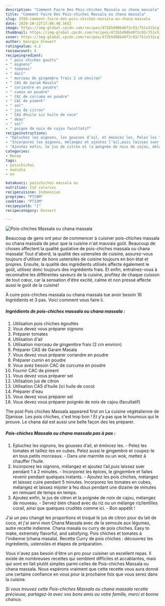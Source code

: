 ```yaml
---
description: "Comment Faire Des Pois-chiches Massala ou chana massala"
title: "Comment Faire Des Pois-chiches Massala ou chana massala"
slug: 3550-comment-faire-des-pois-chiches-massala-ou-chana-massala
date: 2020-10-22T17:06:40.565Z
image: https://img-global.cpcdn.com/recipes/472b5d98b40f2c93/751x532cq70/pois-chiches-massala-ou-chana-massala-photo-principale-de-la-recette.jpg
thumbnail: https://img-global.cpcdn.com/recipes/472b5d98b40f2c93/751x532cq70/pois-chiches-massala-ou-chana-massala-photo-principale-de-la-recette.jpg
cover: https://img-global.cpcdn.com/recipes/472b5d98b40f2c93/751x532cq70/pois-chiches-massala-ou-chana-massala-photo-principale-de-la-recette.jpg
author: Georgia Stewart
ratingvalue: 4.2
reviewcount: 4
recipeingredient:
- " pois chiches goutts"
- " oignons"
- " tomates"
- " dail"
- " morceau de gingembre frais 2 cm environ"
- " CAS de Garam Masala"
- " coriandre en poudre"
- " cumin en poudre"
- " CAC de curcuma en poudre"
- " CAC de piment"
- " sel"
- " jus de citron"
- " CAS dhuile ici huile de coco"
- " deau"
- " sel"
- " poigne de noix de cajou facultatif"
recipeinstructions:
- "Epluchez les oignons, les gousses d’ail, et émincez les. Pelez les tomates et taillez-les en cubes. Pelez aussi le gingembre et coupez-le en tous petits morceaux. Dans une marmite ou un wok, mettez à chauffer l’huile."
- "Incorporez les oignons, mélangez et ajoutez l’ail,puis laissez suer pendant 1 à 2 minutes. Incorporez les épices, le gingembre et faites revenir pendant quelques instants. Ajoutez les pois chiches, mélangez et laissez cuire pendant 5 minutes. Incorporez les tomates en cubes, mélangez et laissez mijoter à feu doux pendant une dizaine de minutes en remuant de temps en temps."
- "Ajoutez enfin, le jus de citron et la poignée de noix de cajou, mélangez de nouveau. Servez bien chaud avec du riz ou un mélange riz/lentilles corail, ainsi que quelques crudités comme ici. Bon appétit !"
categories:
- Resep
tags:
- poischiches
- massala
- ou

katakunci: poischiches massala ou 
nutrition: 214 calories
recipecuisine: Indonesian
preptime: "PT29M"
cooktime: "PT33M"
recipeyield: "1"
recipecategory: Dessert

---
```



![Pois-chiches Massala ou chana massala](https://img-global.cpcdn.com/recipes/472b5d98b40f2c93/751x532cq70/pois-chiches-massala-ou-chana-massala-photo-principale-de-la-recette.jpg)

Beaucoup de gens ont peur de commencer à cuisiner pois-chiches massala ou chana massala de peur que la cuisine n'ait mauvais goût. Beaucoup de choses affectent la qualité gustative de pois-chiches massala ou chana massala! Tout d'abord, la qualité des ustensiles de cuisine, assurez-vous toujours d'utiliser de bons ustensiles de cuisine toujours en bon état et propres. Ensuite, la qualité des ingrédients utilisés affecte également le goût, utilisez donc toujours des ingrédients frais. Et enfin, entraînez-vous à reconnaître les différentes saveurs de la cuisine, profitez de chaque cuisson de tout cœur, car la sensation d'être excité, calme et non pressé affecte aussi le goût de la cuisine!

<!--inarticleads1-->

À cuire pois-chiches massala ou chana massala tue avoir besoin 16 Ingrédients et 3 pas. Voici comment vous faire il.

##### Ingrédients de pois-chiches massala ou chana massala :

1. Utilisation  pois chiches égouttés
1. Vous devez vous préparer  oignons
1. Préparer  tomates
1. Utilisation  d&#39;ail
1. Utilisation  morceau de gingembre frais (2 cm environ)
1. Préparer  CAS de Garam Masala
1. Vous devez vous préparer  coriandre en poudre
1. Préparer  cumin en poudre
1. Vous avez besoin  CAC de curcuma en poudre
1. Fournir  CAC de piment
1. Vous devez vous préparer  sel
1. Utilisation  jus de citron
1. Utilisation  CAS d&#39;huile (ici huile de coco)
1. Préparer  d&#39;eau
1. Vous devez vous préparer  sel
1. Vous devez vous préparer  poignée de noix de cajou (facultatif)


The post Pois chiches Massala appeared first on La cuisine végétalienne de Djanisse. Les pois chiches, c&#39;est trop bon ! Et y&#39;a pas que le houmous qui le prouve. Le chana dal est aussi une belle façon des les préparer. 

<!--inarticleads2-->

##### Pois-chiches Massala ou chana massala pas à pas :

1. Epluchez les oignons, les gousses d’ail, et émincez les. - Pelez les tomates et taillez-les en cubes. Pelez aussi le gingembre et coupez-le en tous petits morceaux. - Dans une marmite ou un wok, mettez à chauffer l’huile.
1. Incorporez les oignons, mélangez et ajoutez l’ail,puis laissez suer pendant 1 à 2 minutes. - Incorporez les épices, le gingembre et faites revenir pendant quelques instants. - Ajoutez les pois chiches, mélangez et laissez cuire pendant 5 minutes. Incorporez les tomates en cubes, mélangez et laissez mijoter à feu doux pendant une dizaine de minutes en remuant de temps en temps.
1. Ajoutez enfin, le jus de citron et la poignée de noix de cajou, mélangez de nouveau. - Servez bien chaud avec du riz ou un mélange riz/lentilles corail, ainsi que quelques crudités comme ici. - Bon appétit !


J&#39;ai un peu changé les proportions et troqué le jus de citron pour du lait de coco, et j&#39;ai servi mon Chana Massala avec de la semoule aux légumes, autre recette indienne. Chana masala ou curry de pois chiches. Easy to make, extremely flavorful, and satisfying. Pois chiches et tomates à l&#39;indienne (chana masala). Recette Curry de pois chiches : découvrez les ingrédients, ustensiles et étapes de préparation. 

<!--inarticleads1-->

<p>
Vous n'avez pas besoin d'être un pro pour cuisiner un excellent repas. Il existe de nombreuses recettes qui semblent difficiles et accablantes, mais qui sont en fait plutôt simples parmi celles de Pois-chiches Massala ou chana massala. Nous espérons vraiment que cette recette vous aura donné une certaine confiance en vous pour la prochaine fois que vous serez dans la cuisine.
</p>

<p>
<i>Si vous trouvez cette Pois-chiches Massala ou chana massala recette précieuse, partagez-la avec vos bons amis ou votre famille, merci et bonne chance.</i>
</p>
